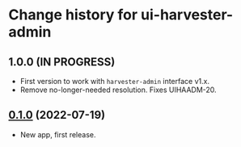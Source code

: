 # Change history for ui-harvester-admin

## 1.0.0 (IN PROGRESS)

* First version to work with `harvester-admin` interface v1.x.
* Remove no-longer-needed resolution. Fixes UIHAADM-20.

## [0.1.0](https://github.com/folio-org/ui-harvester-admin/tree/v0.1.0) (2022-07-19)

* New app, first release.

